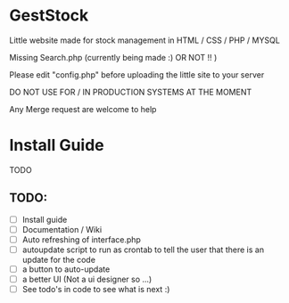 # GestStock
 Little website made for stock management in
 HTML / CSS / PHP / MYSQL

Missing Search.php (currently being made :) OR NOT !! )

Please edit "config.php" before uploading the little site to your server

DO NOT USE FOR / IN PRODUCTION SYSTEMS AT THE MOMENT

Any Merge request are welcome to help

 # Install Guide #

 TODO



 ## TODO: ##

- [ ] Install guide
- [ ] Documentation / Wiki 
- [ ] Auto refreshing of interface.php
- [ ] autoupdate script to run as crontab to tell the user that there is an update for the code
- [ ] a button to auto-update
- [ ] a better UI (Not a ui designer so ...)
- [ ] See todo's in code to see what is next :)
